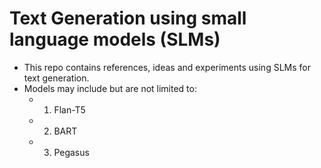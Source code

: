 # Text Generation using small language models (SLMs)
* This repo contains references, ideas and experiments using SLMs for text generation.
* Models may include but are not limited to:
  * 1. Flan-T5
  * 2. BART
  * 3. Pegasus
